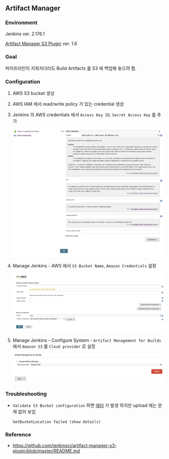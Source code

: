 ## Artifact Manager

### Environment

Jenkins ver. 2.176.1

[Artifact Manager S3 Plugin](https://wiki.jenkins.io/display/JENKINS/Artifact+Manager+S3+Plugin) ver. 1.6

### Goal

파이프라인이 지워지더라도 Build Artifacts 를 S3 에 백업해 놓으려 함.

### Configuration

1. AWS S3 bucket 생성

2. AWS IAM 에서 read/write policy 가 있는 credential 생성

3. Jenkins 의 AWS credentials 에서 `Access Key ID`, `Secret Access Key` 를 추가

    ![](images/credentials.png)

4. Manage Jenkins - AWS 에서 `S3 Bucket Name`, `Amazon Credentials` 설정

    ![](images/aws.png)

5. Manage Jenkins - Configure System - `Artifact Management for Builds` 에서 `Amazon S3` 를 `Cloud provider` 로 설정

    ![](images/artifact_management.png)

### Troubleshooting

- `Validate S3 Bucket configuration` 하면 [에러](https://issues.jenkins-ci.org/browse/JENKINS-57317) 가 발생 하지만 upload 에는 문제 없어 보임
  ```
  GetBucketLocation failed (show details)
  ```

### Reference

- https://github.com/jenkinsci/artifact-manager-s3-plugin/blob/master/README.md
